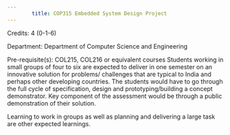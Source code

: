 ```yaml
---
        title: COP315 Embedded System Design Project
---
```

Credits: 4 (0-1-6)

Department: Department of Computer Science and Engineering

Pre-requisite(s): COL215, COL216 or equivalent courses Students working in small groups of four to six are expected to deliver in one semester on an innovative solution for problems/ challenges that are typical to India and perhaps other developing countries. The students would have to go through the full cycle of specification, design and prototyping/building a concept demonstrator. Key component of the assessment would be through a public demonstration of their solution.

Learning to work in groups as well as planning and delivering a large task are other expected learnings.
